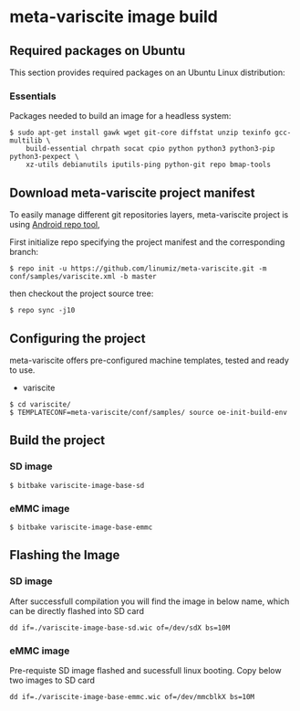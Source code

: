 # meta-variscite image build

## Required packages on Ubuntu

This section provides required packages on an Ubuntu Linux distribution:

### Essentials

Packages needed to build an image for a headless system:

```shell
$ sudo apt-get install gawk wget git-core diffstat unzip texinfo gcc-multilib \
    build-essential chrpath socat cpio python python3 python3-pip python3-pexpect \
    xz-utils debianutils iputils-ping python-git repo bmap-tools
```

## Download meta-variscite project manifest

To easily manage different git repositories layers, meta-variscite project is using [Android repo tool](https://source.android.com/source/using-repo),

First initialize repo specifying the project manifest and the corresponding branch:

```shell
$ repo init -u https://github.com/linumiz/meta-variscite.git -m conf/samples/variscite.xml -b master 
```

then checkout the project source tree:

```shell
$ repo sync -j10
```

## Configuring the project

meta-variscite offers pre-configured machine templates, tested and ready to use.

- variscite

```shell
$ cd variscite/
$ TEMPLATECONF=meta-variscite/conf/samples/ source oe-init-build-env
```

## Build the project
### SD image
```shell
$ bitbake variscite-image-base-sd
```
### eMMC image
```shell
$ bitbake variscite-image-base-emmc
```

## Flashing the Image
### SD image
After successfull compilation you will find the image in below name, which can be
directly flashed into SD card
```shell
dd if=./variscite-image-base-sd.wic of=/dev/sdX bs=10M 
```

### eMMC image
Pre-requiste SD image flashed and sucessfull linux booting. Copy below two images to SD card
```shell
dd if=./variscite-image-base-emmc.wic of=/dev/mmcblkX bs=10M
```
